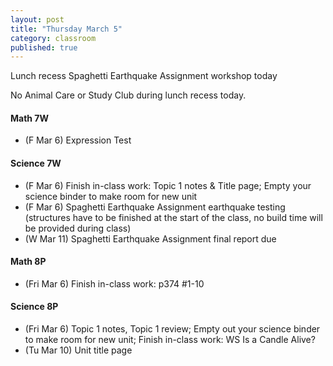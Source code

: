 ```yaml
---
layout: post
title: "Thursday March 5"
category: classroom
published: true
---
```

<div class="alert alert-info" role="alert">
<p>Lunch recess Spaghetti Earthquake Assignment workshop today</p>
</div>

<div class="alert alert-danger" role="alert">
<p>No Animal Care or Study Club during lunch recess today.</p>
</div>

#### Math 7W
* (F Mar 6) Expression Test 

#### Science 7W
* (F Mar 6) Finish in-class work: Topic 1 notes & Title page; Empty your science binder to make room for new unit 
* (F Mar 6) Spaghetti Earthquake Assignment earthquake testing (structures have to be finished at the start of the class, no build time will be provided during class)
* (W Mar 11) Spaghetti Earthquake Assignment final report due

#### Math 8P
* (Fri Mar 6) Finish in-class work: p374 #1-10

#### Science 8P
* (Fri Mar 6) Topic 1 notes, Topic 1 review; Empty out your science binder to make room for new unit; Finish in-class work: WS Is a Candle Alive?
* (Tu Mar 10) Unit title page
